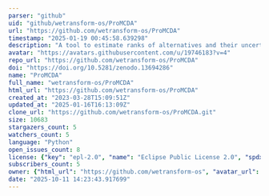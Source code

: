 ```yaml
---
parser: "github"
uid: "github/wetransform-os/ProMCDA"
url: "https://github.com/wetransform-os/ProMCDA"
timestamp: "2025-01-19 00:45:58.639298"
description: "A tool to estimate ranks of alternatives and their uncertainties based on the Multi Criteria Decision Analysis approach."
avatar: "https://avatars.githubusercontent.com/u/19746183?v=4"
repo_url: "https://github.com/wetransform-os/ProMCDA"
doi: "https://doi.org/10.5281/zenodo.13694286"
name: "ProMCDA"
full_name: "wetransform-os/ProMCDA"
html_url: "https://github.com/wetransform-os/ProMCDA"
created_at: "2023-03-28T15:09:51Z"
updated_at: "2025-01-16T16:13:09Z"
clone_url: "https://github.com/wetransform-os/ProMCDA.git"
size: 10683
stargazers_count: 5
watchers_count: 5
language: "Python"
open_issues_count: 8
license: {"key": "epl-2.0", "name": "Eclipse Public License 2.0", "spdx_id": "EPL-2.0", "url": "https://api.github.com/licenses/epl-2.0", "node_id": "MDc6TGljZW5zZTMy"}
subscribers_count: 5
owner: {"html_url": "https://github.com/wetransform-os", "avatar_url": "https://avatars.githubusercontent.com/u/19746183?v=4", "login": "wetransform-os", "type": "Organization"}
date: "2025-10-11 14:23:43.917699"
---
```

